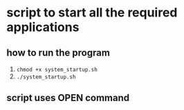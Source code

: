 # script to start all the required applications

## how to run the program
1. `chmod +x system_startup.sh`
2. `./system_startup.sh` 

## script uses OPEN command